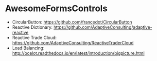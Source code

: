 # AwesomeFormsControls

- CircularButton: https://github.com/francedot/CircularButton
- Reactive Dictionary: https://github.com/AdaptiveConsulting/adaptive-reactive
- Reactive Trade Cloud: https://github.com/AdaptiveConsulting/ReactiveTraderCloud
- Load Balancing: http://ocelot.readthedocs.io/en/latest/introduction/bigpicture.html
